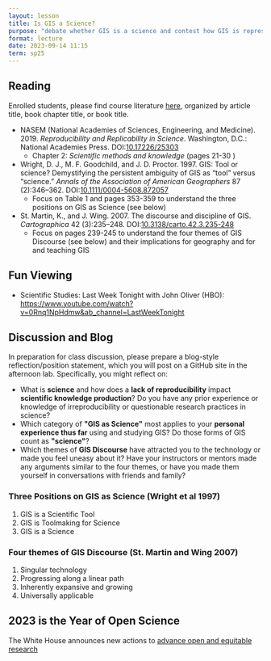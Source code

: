 ```yaml
---
layout: lesson
title: Is GIS a Science?
purpose: "debate whether GIS is a science and contest how GIS is represented"
format: lecture
date: 2023-09-14 11:15
term: sp25
---
```


## Reading

Enrolled students, please find course literature [here](https://www.github.com/opengisci/literature), organized by article title, book chapter title, or book title.

- NASEM (National Academies of Sciences, Engineering, and Medicine). 2019. *Reproducibility and Replicability in Science*. Washington, D.C.: National Academies Press. DOI:[10.17226/25303](https://doi.org/10.17226/25303)
  - Chapter 2: *Scientific methods and knowledge* (pages 21-30 )
- Wright, D. J., M. F. Goodchild, and J. D. Proctor. 1997. GIS: Tool or science? Demystifying the persistent ambiguity of GIS as “tool” versus “science.” *Annals of the Association of American Geographers* 87 (2):346–362. DOI:[10.1111/0004-5608.872057](https://doi.org/10.1111/0004-5608.872057)
  - Focus on Table 1 and pages 353-359 to understand the three positions on GIS as Science (see below)
- St. Martin, K., and J. Wing. 2007. The discourse and discipline of GIS. *Cartographica* 42 (3):235–248. DOI:[10.3138/carto.42.3.235-248](https://doi.org/10.3138/carto.42.3.235-248)
  - Focus on pages 239-245 to understand the four themes of GIS Discourse (see below) and their implications for geography and for and teaching GIS

## Fun Viewing

- Scientific Studies: Last Week Tonight with John Oliver (HBO): <https://www.youtube.com/watch?v=0Rnq1NpHdmw&ab_channel=LastWeekTonight>

## Discussion and Blog

In preparation for class discussion, please prepare a blog-style reflection/position statement, which you will post on a GitHub site in the afternoon lab.
Specifically, you might reflect on:
- What is **science** and how does a **lack of reproducibility** impact **scientific knowledge production**? Do you have any prior experience or knowledge of irreproducibility or questionable research practices in science?
- Which category of **"GIS as Science"** most applies to your **personal experience thus far** using and studying GIS? Do those forms of GIS count as **"science"**?
- Which themes of **GIS Discourse** have attracted you to the technology or made you feel uneasy about it? Have your instructors or mentors made any arguments similar to the four themes, or have you made them yourself in conversations with friends and family?

### Three Positions on GIS as Science (Wright et al 1997)

1. GIS is a Scientific Tool
2. GIS is Toolmaking for Science
3. GIS is a Science

### Four themes of GIS Discourse (St. Martin and Wing 2007)

1. Singular technology
2. Progressing along a linear path
3. Inherently expansive and growing
4. Universally applicable

## 2023 is the Year of Open Science

The White House announces new actions to [advance open and equitable research](https://www.whitehouse.gov/ostp/news-updates/2023/01/11/fact-sheet-biden-harris-administration-announces-new-actions-to-advance-open-and-equitable-research/)
